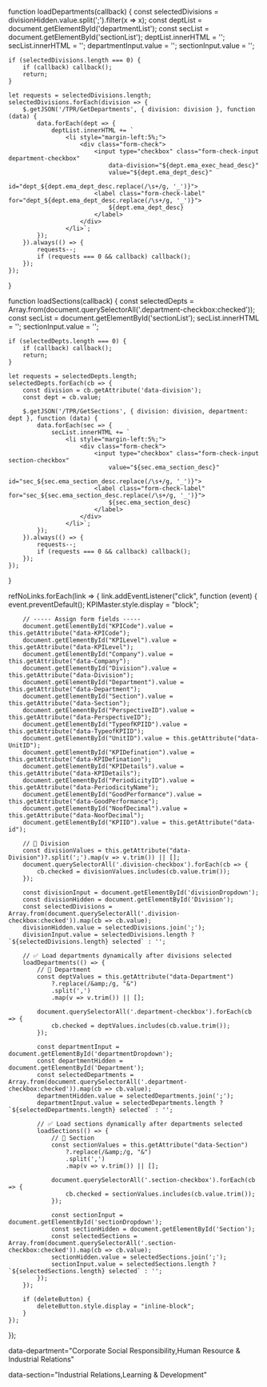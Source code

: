 function loadDepartments(callback) {
    const selectedDivisions = divisionHidden.value.split(';').filter(x => x);
    const deptList = document.getElementById('departmentList');
    const secList = document.getElementById('sectionList');
    deptList.innerHTML = '';
    secList.innerHTML = '';
    departmentInput.value = '';
    sectionInput.value = '';

    if (selectedDivisions.length === 0) {
        if (callback) callback();
        return;
    }

    let requests = selectedDivisions.length;
    selectedDivisions.forEach(division => {
        $.getJSON('/TPR/GetDepartments', { division: division }, function (data) {
            data.forEach(dept => {
                deptList.innerHTML += `
                    <li style="margin-left:5%;">
                        <div class="form-check">
                            <input type="checkbox" class="form-check-input department-checkbox"
                                data-division="${dept.ema_exec_head_desc}"
                                value="${dept.ema_dept_desc}"
                                id="dept_${dept.ema_dept_desc.replace(/\s+/g, '_')}">
                            <label class="form-check-label" for="dept_${dept.ema_dept_desc.replace(/\s+/g, '_')}">
                                ${dept.ema_dept_desc}
                            </label>
                        </div>
                    </li>`;
            });
        }).always(() => {
            requests--;
            if (requests === 0 && callback) callback();
        });
    });
}

function loadSections(callback) {
    const selectedDepts = Array.from(document.querySelectorAll('.department-checkbox:checked'));
    const secList = document.getElementById('sectionList');
    secList.innerHTML = '';
    sectionInput.value = '';

    if (selectedDepts.length === 0) {
        if (callback) callback();
        return;
    }

    let requests = selectedDepts.length;
    selectedDepts.forEach(cb => {
        const division = cb.getAttribute('data-division');
        const dept = cb.value;

        $.getJSON('/TPR/GetSections', { division: division, department: dept }, function (data) {
            data.forEach(sec => {
                secList.innerHTML += `
                    <li style="margin-left:5%;">
                        <div class="form-check">
                            <input type="checkbox" class="form-check-input section-checkbox"
                                value="${sec.ema_section_desc}"
                                id="sec_${sec.ema_section_desc.replace(/\s+/g, '_')}">
                            <label class="form-check-label" for="sec_${sec.ema_section_desc.replace(/\s+/g, '_')}">
                                ${sec.ema_section_desc}
                            </label>
                        </div>
                    </li>`;
            });
        }).always(() => {
            requests--;
            if (requests === 0 && callback) callback();
        });
    });
}

refNoLinks.forEach(link => {
    link.addEventListener("click", function (event) {
        event.preventDefault();
        KPIMaster.style.display = "block";

        // ----- Assign form fields -----
        document.getElementById("KPICode").value = this.getAttribute("data-KPICode");
        document.getElementById("KPILevel").value = this.getAttribute("data-KPILevel");
        document.getElementById("Company").value = this.getAttribute("data-Company");
        document.getElementById("Division").value = this.getAttribute("data-Division");
        document.getElementById("Department").value = this.getAttribute("data-Department");
        document.getElementById("Section").value = this.getAttribute("data-Section");
        document.getElementById("PerspectiveID").value = this.getAttribute("data-PerspectiveID");
        document.getElementById("TypeofKPIID").value = this.getAttribute("data-TypeofKPIID");
        document.getElementById("UnitID").value = this.getAttribute("data-UnitID");
        document.getElementById("KPIDefination").value = this.getAttribute("data-KPIDefination");
        document.getElementById("KPIDetails").value = this.getAttribute("data-KPIDetails");
        document.getElementById("PeriodicityID").value = this.getAttribute("data-PeriodicityName");
        document.getElementById("GoodPerformance").value = this.getAttribute("data-GoodPerformance");
        document.getElementById("NoofDecimal").value = this.getAttribute("data-NoofDecimal");
        document.getElementById("KPIID").value = this.getAttribute("data-id");

        // 🔹 Division
        const divisionValues = this.getAttribute("data-Division")?.split(';').map(v => v.trim()) || [];
        document.querySelectorAll('.division-checkbox').forEach(cb => {
            cb.checked = divisionValues.includes(cb.value.trim());
        });

        const divisionInput = document.getElementById('divisionDropdown');
        const divisionHidden = document.getElementById('Division');
        const selectedDivisions = Array.from(document.querySelectorAll('.division-checkbox:checked')).map(cb => cb.value);
        divisionHidden.value = selectedDivisions.join(';');
        divisionInput.value = selectedDivisions.length ? `${selectedDivisions.length} selected` : '';

        // ✅ Load departments dynamically after divisions selected
        loadDepartments(() => {
            // 🔹 Department
            const deptValues = this.getAttribute("data-Department")
                ?.replace(/&amp;/g, "&")
                .split(',')
                .map(v => v.trim()) || [];

            document.querySelectorAll('.department-checkbox').forEach(cb => {
                cb.checked = deptValues.includes(cb.value.trim());
            });

            const departmentInput = document.getElementById('departmentDropdown');
            const departmentHidden = document.getElementById('Department');
            const selectedDepartments = Array.from(document.querySelectorAll('.department-checkbox:checked')).map(cb => cb.value);
            departmentHidden.value = selectedDepartments.join(';');
            departmentInput.value = selectedDepartments.length ? `${selectedDepartments.length} selected` : '';

            // ✅ Load sections dynamically after departments selected
            loadSections(() => {
                // 🔹 Section
                const sectionValues = this.getAttribute("data-Section")
                    ?.replace(/&amp;/g, "&")
                    .split(',')
                    .map(v => v.trim()) || [];

                document.querySelectorAll('.section-checkbox').forEach(cb => {
                    cb.checked = sectionValues.includes(cb.value.trim());
                });

                const sectionInput = document.getElementById('sectionDropdown');
                const sectionHidden = document.getElementById('Section');
                const selectedSections = Array.from(document.querySelectorAll('.section-checkbox:checked')).map(cb => cb.value);
                sectionHidden.value = selectedSections.join(';');
                sectionInput.value = selectedSections.length ? `${selectedSections.length} selected` : '';
            });
        });

        if (deleteButton) {
            deleteButton.style.display = "inline-block";
        }
    });
});




data-department="Corporate Social Responsibility,Human Resource &amp; Industrial Relations" 

data-section="Industrial Relations,Learning &amp; Development"
